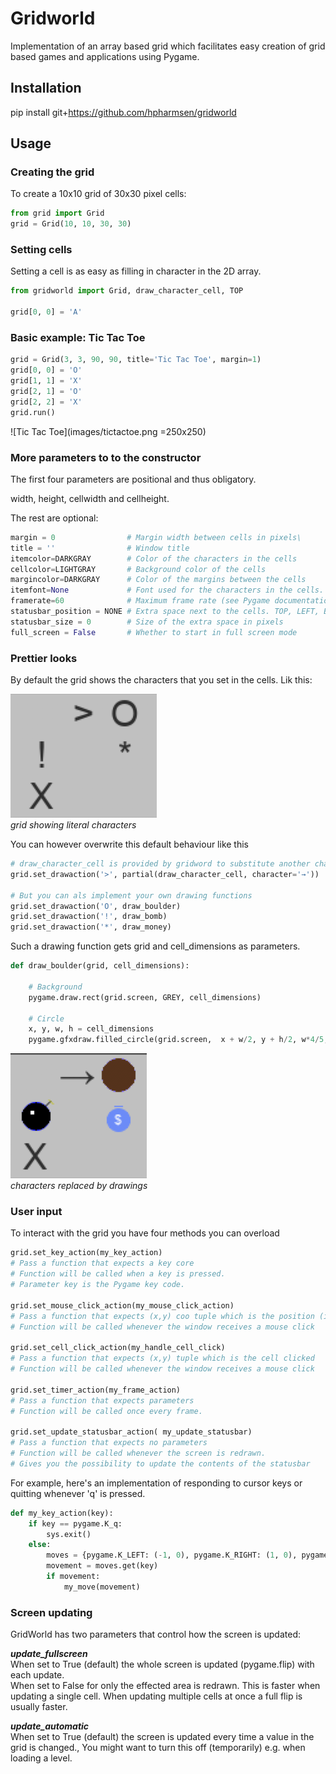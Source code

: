# Gridworld

Implementation of an array based grid which facilitates 
easy creation of grid based games and applications 
using Pygame.

## Installation
pip install git+https://github.com/hpharmsen/gridworld

## Usage

### Creating the grid
To create a 10x10 grid of 30x30 pixel cells:
```python
from grid import Grid
grid = Grid(10, 10, 30, 30)
```

### Setting cells
Setting a cell is as easy as filling in character in the 2D array.

```python
from gridworld import Grid, draw_character_cell, TOP

grid[0, 0] = 'A'
```

### Basic example: Tic Tac Toe
```python
grid = Grid(3, 3, 90, 90, title='Tic Tac Toe', margin=1)
grid[0, 0] = 'O'
grid[1, 1] = 'X'
grid[2, 1] = 'O'
grid[2, 2] = 'X'
grid.run()
```
![Tic Tac Toe](images/tictactoe.png =250x250)

### More parameters to to the constructor
The first four parameters are positional and thus obligatory.

width, height, cellwidth and cellheight.

The rest are optional:
```python
margin = 0                # Margin width between cells in pixels\
title = ''                # Window title
itemcolor=DARKGRAY        # Color of the characters in the cells
cellcolor=LIGHTGRAY       # Background color of the cells
margincolor=DARKGRAY      # Color of the margins between the cells
itemfont=None             # Font used for the characters in the cells. Default is the system font.
framerate=60              # Maximum frame rate (see Pygame documentation)
statusbar_position = NONE # Extra space next to the cells. TOP, LEFT, BOTTOM or RIGHT.
statusbar_size = 0        # Size of the extra space in pixels
full_screen = False       # Whether to start in full screen mode
```

### Prettier looks
By default the grid shows the characters that you set in the cells. Lik this:

![Characters](images/characters.png ) \
_grid showing literal characters_

You can however overwrite this default behaviour like this

```python
# draw_character_cell is provided by gridword to substitute another character
grid.set_drawaction('>', partial(draw_character_cell, character='→'))

# But you can als implement your own drawing functions
grid.set_drawaction('O', draw_boulder)
grid.set_drawaction('!', draw_bomb)
grid.set_drawaction('*', draw_money)
```
Such a drawing function gets grid and cell_dimensions as parameters.

```python
def draw_boulder(grid, cell_dimensions):

    # Background
    pygame.draw.rect(grid.screen, GREY, cell_dimensions)
    
    # Circle
    x, y, w, h = cell_dimensions
    pygame.gfxdraw.filled_circle(grid.screen,  x + w/2, y + h/2, w*4/5, BROWN)
```
![Characters](images/images.png ) \
_characters replaced by drawings_

### User input
To interact with the grid you have four methods you can overload
```python
grid.set_key_action(my_key_action) 
# Pass a function that expects a key core
# Function will be called when a key is pressed. 
# Parameter key is the Pygame key code.

grid.set_mouse_click_action(my_mouse_click_action) 
# Pass a function that expects (x,y) coo tuple which is the position (in pixels) of the click
# Function will be called whenever the window receives a mouse click

grid.set_cell_click_action(my_handle_cell_click)  
# Pass a function that expects (x,y) tuple which is the cell clicked
# Function will be called whenever the window receives a mouse click

grid.set_timer_action(my_frame_action) 
# Pass a function that expects parameters
# Function will be called once every frame. 

grid.set_update_statusbar_action( my_update_statusbar) 
# Pass a function that expects no parameters        
# Function will be called whenever the screen is redrawn. 
# Gives you the possibility to update the contents of the statusbar


```
For example, here's an implementation of responding to cursor keys or quitting whenever 'q' is pressed.
```python
def my_key_action(key):
    if key == pygame.K_q:
        sys.exit()
    else:
        moves = {pygame.K_LEFT: (-1, 0), pygame.K_RIGHT: (1, 0), pygame.K_UP: (0, -1), pygame.K_DOWN: (0, 1)}
        movement = moves.get(key)
        if movement:
            my_move(movement)
```


### Screen updating
GridWorld has two parameters that control how the screen is updated:

***update_fullscreen***\
When set to True (default) the whole screen is updated (pygame.flip) with each update.\
When set to False for only the effected area is redrawn. This is faster when updating a single cell. When updating multiple cells at once a full flip is usually faster.
        
***update_automatic***\
When set to True (default) the screen is updated every time a value in the grid is changed.,
You might want to turn this off (temporarily) e.g. when loading a level.
